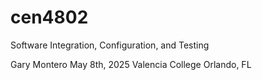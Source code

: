 # cen4802
Software Integration, Configuration, and Testing 

Gary Montero
May 8th, 2025
Valencia College
Orlando, FL
